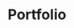 ---
layout: portfolio.njk
permalink: /portfolio/index.html
title: Portfolio
eleventyNavigation:
    key: Portfolio
    title: Portfolio
    order: 2
---